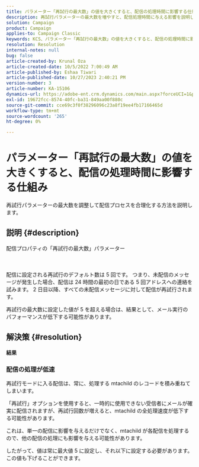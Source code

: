 ```yaml
---
title: パラメーター「再試行の最大数」の値を大きくすると、配信の処理時間に影響する仕組み
description: 再試行パラメーターの最大数を増やすと、配信処理時間に与える影響を説明します。
solution: Campaign
product: Campaign
applies-to: Campaign Classic
keywords: KCS、パラメーター「再試行の最大数」の値を大きくすると、配信の処理時間に影響する仕組み
resolution: Resolution
internal-notes: null
bug: false
article-created-by: Krunal Oza
article-created-date: 10/5/2022 7:00:49 AM
article-published-by: Eshaa Tiwari
article-published-date: 10/27/2023 2:40:21 PM
version-number: 3
article-number: KA-15106
dynamics-url: https://adobe-ent.crm.dynamics.com/main.aspx?forceUCI=1&pagetype=entityrecord&etn=knowledgearticle&id=601fc96c-7b44-ed11-bba2-002248086a27
exl-id: 19672fcc-8574-40fc-ba31-849aa00f880c
source-git-commit: cce69c3f0f38296096c23a8f19ee4fb17166465d
workflow-type: tm+mt
source-wordcount: '265'
ht-degree: 0%

---
```


# パラメーター「再試行の最大数」の値を大きくすると、配信の処理時間に影響する仕組み


再試行パラメーターの最大数を調整して配信プロセスを合理化する方法を説明します。

## 説明 {#description}

配信プロパティの「再試行の最大数」パラメーター<br><br><br><br>
配信に設定される再試行のデフォルト数は 5 回です。 つまり、未配信のメッセージが発生した場合、配信は 24 時間の最初の日である 5 回アドレスへの連絡を試みます。 2 日目以降、すべての未配信メッセージに対して配信が再試行されます。



再試行の最大数に設定した値が 5 を超える場合は、結果として、メール実行のパフォーマンスが低下する可能性があります。


## 解決策 {#resolution}

<b>結果</b>


### 配信の処理が低速



再試行モードに入る配信は、常に、処理する mtachild のレコードを積み重ねてしまいます。

「再試行」オプションを使用すると、一時的に使用できない受信者にメールが確実に配信されますが、再試行回数が増えると、mtachild の全処理速度が低下する可能性があります。

これは、単一の配信に影響を与えるだけでなく、mtachild が各配信を処理するので、他の配信の処理にも影響を与える可能性があります。



したがって、値は常に最大値 5 に設定し、それ以下に設定する必要があります。 この値も下げることができます。

